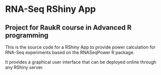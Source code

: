 # RNA-Seq RShiny App

## Project for RaukR course in Advanced R programming
This is the source code for a RShiny App to provide power calculation for RNA-Seq experiments based on the RNASeqPower R package.

It provides a graphical user interface that can be deployed online through any RShiny server.
